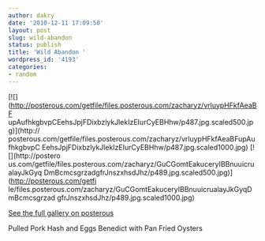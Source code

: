 ```yaml
---
author: dakry
date: '2010-12-11 17:09:50'
layout: post
slug: wild-abandon
status: publish
title: 'Wild Abandon '
wordpress_id: '4193'
categories:
- random
---
```


[![](http://posterous.com/getfile/files.posterous.com/zacharyz/vrluypHFkfAeaBF
upAufhkgbvpCEehsJpjFDixbzlykJlekIzEIurCyEBHhw/p487.jpg.scaled500.jpg)](http://
posterous.com/getfile/files.posterous.com/zacharyz/vrluypHFkfAeaBFupAufhkgbvpC
EehsJpjFDixbzlykJlekIzEIurCyEBHhw/p487.jpg.scaled1000.jpg) [![](http://postero
us.com/getfile/files.posterous.com/zacharyz/GuCGomtEakuceryIBBnuuicrualayJkGyq
DmBcmcsgrzadgfrJnszxhsdJhz/p489.jpg.scaled500.jpg)](http://posterous.com/getfi
le/files.posterous.com/zacharyz/GuCGomtEakuceryIBBnuuicrualayJkGyqDmBcmcsgrzad
gfrJnszxhsdJhz/p489.jpg.scaled1000.jpg)

[See the full gallery on posterous](http://blog.zadell.com/wild-abandon)

Pulled Pork Hash and Eggs Benedict with Pan Fried Oysters

